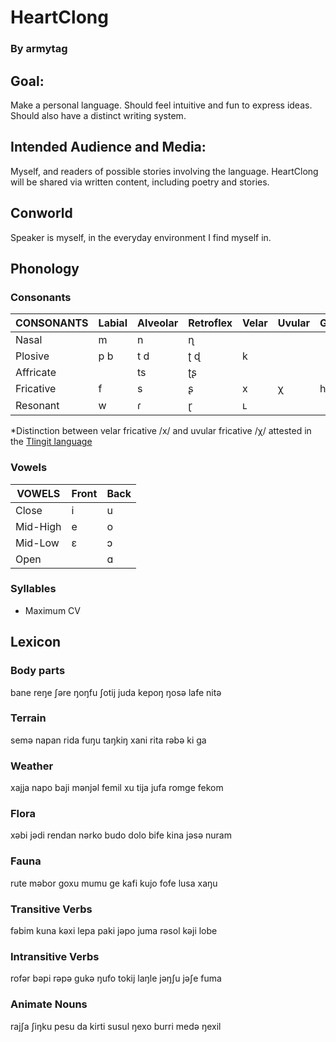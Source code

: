 # HeartClong

### By armytag

## Goal:

Make a personal language.  Should feel intuitive and fun to express ideas.  Should also have a distinct writing system.

## Intended Audience and Media:

Myself, and readers of possible stories involving the language.  HeartClong will be shared via written content, including poetry and stories.

## Conworld

Speaker is myself, in the everyday environment I find myself in.

## Phonology

### Consonants

| CONSONANTS | Labial | Alveolar | Retroflex | Velar | Uvular | Glottal |
|---         |---     |---       |---        |---    |---     |---      |
| Nasal      | m      | n        | ɳ         |       |        |         |
| Plosive    | p b    | t d      | ʈ ɖ       | k     |        |         |
| Affricate  |        | ts       | ʈʂ        |       |        |         |
| Fricative  | f      | s        | ʂ         | x     | χ      | h       |
| Resonant   | w      | ɾ        | ɽ         | ʟ     |        |         |

*Distinction between velar fricative /x/ and uvular fricative /χ/ attested in the [Tlingit language](https://en.wikipedia.org/wiki/Tlingit_language#Consonants)

### Vowels

| VOWELS   | Front | Back |
|---       |---    |---   |
| Close    | i     | u    |
| Mid-High | e     | o    |
| Mid-Low  | ɛ     | ɔ    |
| Open     |       | ɑ    |

### Syllables

- Maximum CV

## Lexicon

### Body parts

bane
reŋe
ʃəre
ŋoŋfu
ʃotij
juda
kepoŋ
ŋosə
lafe
nitə

### Terrain

semə
napan
rida
fuŋu
taŋkiŋ
xani
rita
rəbə
ki
ɡa

### Weather

xajja
napo
baji
mənjəl
femil
xu
tija
jufa
romɡe
fekom

### Flora

xəbi
jədi
rendan
nərko
budo
dolo
bife
kina
jəsə
nuram

### Fauna

rute
məbor
ɡoxu
mumu
ɡe
kafi
kujo
fofe
lusa
xaŋu

### Transitive Verbs

fəbim
kuna
kəxi
lepa
paki
jəpo
juma
rəsol
kəji
lobe

### Intransitive Verbs

rofər
bəpi
rəpə
ɡukə
ŋufo
tokij
laŋle
jəŋʃu
jəʃe
fuma

### Animate Nouns

rajʃa
ʃiŋku
pesu
da
kirti
susul
ŋexo
burri
medə
ŋexil
